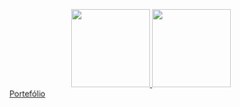 <div align="center">
  <a href="https://github.com/Alexffb32">
  <img height="140em" src="https://github-readme-stats.vercel.app/api?username=Alexffb32&show_icons=true&theme=dracula&include_all_commits=true&count_private=true"/>
  <img height="140em" src="https://github-readme-stats.vercel.app/api/top-langs/?username=Alexffb32&layout=compact&langs_count=7&theme=dracula"/>
</div>
  <a href="https://portefolio-alexffb.vercel.app/">Portefólio</a>
